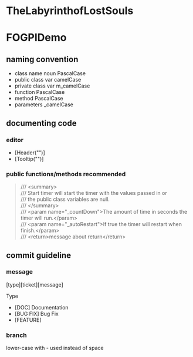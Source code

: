 # TheLabyrinthofLostSouls

# FOGPIDemo

## naming  convention

- class name noun PascalCase
- public class var camelCase
- private class var m_camelCase
- function PascalCase
- method PascalCase
- parameters _camelCase

## documenting code

### editor
- [Header("")]
- [Tooltip("")]

### public functions/methods recommended
> /// \<summary> </br>
> /// Start timer will start the timer with the values passed in or</br>
> /// the public class variables are null.</br>
> /// \</summary></br>
> /// \<param name="_countDown">The amount of time in seconds the timer will run.\</param></br>
> /// \<param name="_autoRestart">If true the timer will restart when finish.\</param></br>
> /// \<return>message about return\</return></br>

## commit guideline

### message
[type][ticket][message]

Type
- [DOC] Documentation
- [BUG FIX] Bug Fix
- [FEATURE]

### branch
lower-case with - used instead of space